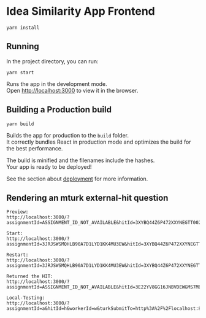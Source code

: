 # Idea Similarity App Frontend

    yarn install
    
## Running

In the project directory, you can run:

    yarn start
    
Runs the app in the development mode.<br />
Open [http://localhost:3000](http://localhost:3000) to view it in the browser.


## Building a Production build

    yarn build
    
Builds the app for production to the `build` folder.<br />
It correctly bundles React in production mode and optimizes the build for the best performance.

The build is minified and the filenames include the hashes.<br />
Your app is ready to be deployed!

See the section about [deployment](https://facebook.github.io/create-react-app/docs/deployment) for more information.

## Rendering an mturk external-hit question

    Preview:
    http://localhost:3000/?assignmentId=ASSIGNMENT_ID_NOT_AVAILABLE&hitId=3XYBQ44Z6P472XXYNEGTT0021N3WT5
    
    Start:
    http://localhost:3000/?assignmentId=3JRJSWSMQHLB90A7D1LYD1KK4MU3EW&hitId=3XYBQ44Z6P472XXYNEGTT0021N3WT5&workerId=A1053TFZ0N36YJ&turkSubmitTo=https%3A%2F%2Fworkersandbox.mturk.com
    
    Restart:
    http://localhost:3000/?assignmentId=3JRJSWSMQHLB90A7D1LYD1KK4MU3EW&hitId=3XYBQ44Z6P472XXYNEGTT0021N3WT5&workerId=A1053TFZ0N36YJ&turkSubmitTo=https%3A%2F%2Fworkersandbox.mturk.com
    
    Returned the HIT:
    http://localhost:3000/?assignmentId=ASSIGNMENT_ID_NOT_AVAILABLE&hitId=3E22YV8GG16JNBVDEWGMS7MEJ8EPN2
    
    Local-Testing:
    http://localhost:3000/?assignmentId=a&hitId=h&workerId=w&turkSubmitTo=http%3A%2F%2Flocalhost:8080%2Fapi%2F